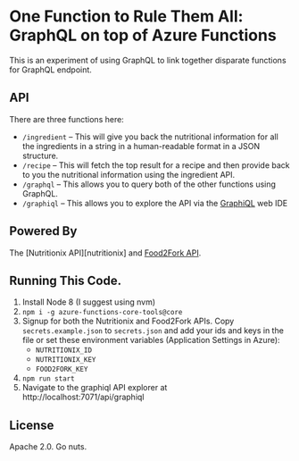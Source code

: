# One Function to Rule Them All: GraphQL on top of Azure Functions

This is an experiment of using GraphQL to link together disparate functions for GraphQL endpoint.

## API

There are three functions here:

* `/ingredient` – This will give you back the nutritional information for all the ingredients in a string in a human-readable format in a JSON structure.
* `/recipe` – This will fetch the top result for a recipe and then provide back to you the nutritional information using the ingredient API.
* `/graphql` – This allows you to query both of the other functions using GraphQL.
* `/graphiql` – This allows you to explore the API via the [GraphiQL] web IDE

## Powered By

The [Nutritionix API][nutritionix] and [Food2Fork API][food2fork].

## Running This Code.

1.  Install Node 8 (I suggest using nvm)
1.  `npm i -g azure-functions-core-tools@core`
1.  Signup for both the Nutritionix and Food2Fork APIs. Copy `secrets.example.json` to `secrets.json` and add your ids and keys in the file or set these environment variables (Application Settings in Azure):
    * `NUTRITIONIX_ID`
    * `NUTRITIONIX_KEY`
    * `FOOD2FORK_KEY`
1.  `npm run start`
1.  Navigate to the graphiql API explorer at http://localhost:7071/api/graphiql

## License

Apache 2.0. Go nuts.

[nutrtionix]: https://www.nutritionix.com/business/api
[food2fork]: http://food2fork.com/about/api
[graphiql]: https://github.com/graphql/graphiql
